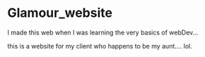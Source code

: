 # Glamour_website
I made this web when I was learning the very basics of webDev...


this is a website for my client who happens to be my aunt.... lol.
